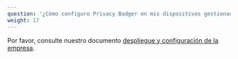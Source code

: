 ```yaml
---
question: '¿Cómo configuro Privacy Badger en mis dispositivos gestionados como administrador?'
weight: 17
---
```


Por favor, consulte nuestro documento [despliegue y configuración de la empresa](https://github.com/EFForg/privacybadger/blob/master/doc/admin-deployment.md).
